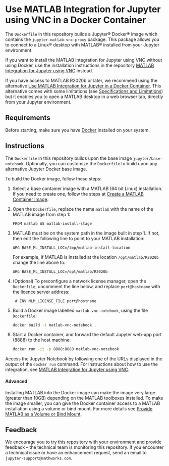# Use MATLAB Integration for Jupyter using VNC in a Docker Container

The `Dockerfile` in this repository builds a Jupyter® Docker® image which contains the `jupyter-matlab-vnc-proxy` package.
This package allows you to connect to a Linux® desktop with MATLAB® installed from your Jupyter environment.

If you want to install the MATLAB Integration for Jupyter using VNC without using Docker, use the installation instructions in the repository
[MATLAB Integration for Jupyter using VNC](https://github.com/mathworks/jupyter-matlab-vnc-proxy) instead.

If you have access to MATLAB R2020b or later, we recommend using the alternative [Use MATLAB Integration for Jupyter in a Docker Container](https://github.com/mathworks-ref-arch/matlab-integration-for-jupyter/tree/main/matlab).
This alternative comes with some limitations (see [Specifications and Limitations](https://www.mathworks.com/products/matlab-online/limitations.html)) but it enables you to open a MATLAB desktop in a web browser tab, directly from your Jupyter environment.

## Requirements

Before starting, make sure you have [Docker](https://docs.docker.com/get-docker/) installed on your system.

## Instructions

The `Dockerfile` in this repository builds upon the base image `jupyter/base-notebook`. Optionally, you can customize the `Dockerfile` to build upon any alternative Jupyter Docker base image.

To build the Docker image, follow these steps:

1. Select a base container image with a MATLAB (64 bit Linux) installation. If you need to create one, follow the steps at [Create a MATLAB Container Image](https://github.com/mathworks-ref-arch/matlab-dockerfile).

2. Open the `Dockerfile`, replace the name `matlab` with the name of the MATLAB image from step 1:

   ```
   FROM matlab AS matlab-install-stage
   ```

3. MATLAB must be on the system path in the image built in step 1.
   If not, then edit the following line to point to your MATLAB installation:

   ```
   ARG BASE_ML_INSTALL_LOC=/tmp/matlab-install-location
   ```

   For example, if MATLAB is installed at the location `/opt/matlab/R2020b` change the line above to:

   ```
   ARG BASE_ML_INSTALL_LOC=/opt/matlab/R2020b
   ```

4. (Optional) To preconfigure a network license manager, open the `Dockerfile`, uncomment the line below, and replace `port@hostname` with the licence server address:

   ```
    # ENV MLM_LICENSE_FILE port@hostname
   ```

5. Build a Docker image labelled `matlab-vnc-notebook`, using the file `Dockerfile`:

   ```bash
   docker build -t matlab-vnc-notebook .
   ```

6. Start a Docker container, and
forward the default Jupyter web-app port (8888) to the host machine:

   ```bash
   docker run -it -p 8888:8888 matlab-vnc-notebook
   ```

Access the Jupyter Notebook by following one of the URLs displayed in the output of the ```docker run``` command.
For instructions about how to use the integration, see [MATLAB Integration for Jupyter using VNC](https://github.com/mathworks/jupyter-matlab-vnc-proxy).

#### Advanced

Installing MATLAB into the Docker image can make the image very large (greater than 10GB) depending on the MATLAB toolboxes installed.
To make the image smaller, you can give the Docker container access to a MATLAB installation using a volume or bind mount. For more details see [Provide MATLAB as a Volume or Bind Mount](/matlab-vnc/MATLAB_mounted.md).

## Feedback

We encourage you to try this repository with your environment and provide feedback – the technical team is monitoring this repository. If you encounter a technical issue or have an enhancement request, send an email to `jupyter-support@mathworks.com`.


